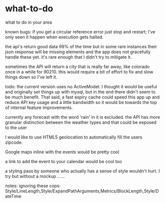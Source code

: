 # what-to-do
what to do in your area

known bugs:
  if you get a circular reference error just stop and restart;  I've only seen it happen when execution gets halted.

  the api's return good data 99% of the time but in some rare instances their json response will be missing elements and the app does not gracefully handle these yet.  it's rare enough that I didn't try to mitigate it.

  sometimes the API will return a city that is really far away, like colorado once in a while for 90210.  this would require a bit of effort to fix and slow things down so I've left it.

todo:
  the current version uses no ActiveModel.  I thought it would be useful and originally set things up with mysql, but in the end there didn't seem to be much benefit.  That said, a fast expiry cache could speed this app up and reduce API key usage and a little bandwidth so it would be towards the top of internal feature improvements.

  currently any forecast with the word 'rain' in it is excluded.  the API has more granular distinction between the weather types and that could be exposed to the user

  I would like to use HTML5 geolocation to automatically fill the users zipcode. 

  Google maps inline with the events would be pretty cool

  a link to add the event to your calendar would be cool too

  a styling pass by someone who actually has a sense of style wouldn't hurt.  I try but without a mockup ......

notes:
  ignoring these cops: Style/LineLength,Style/ExpandPathArguments,Metrics/BlockLength,Style/DateTime
